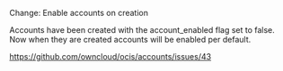 Change: Enable accounts on creation

Accounts have been created with the account_enabled flag set to false.
Now when they are created accounts will be enabled per default.

<https://github.com/owncloud/ocis/accounts/issues/43>
